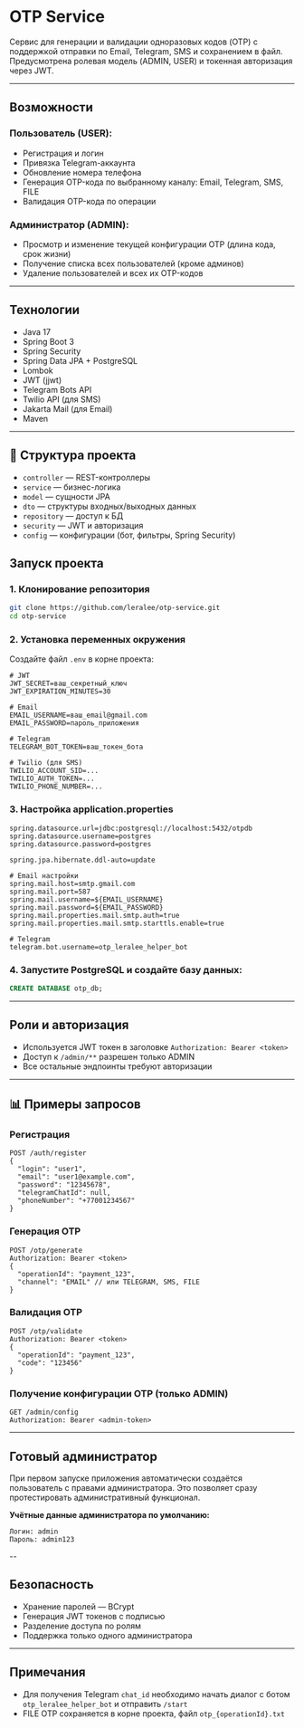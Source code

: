 # OTP Service

Сервис для генерации и валидации одноразовых кодов (OTP) с поддержкой отправки по Email, Telegram, SMS и сохранением в файл. Предусмотрена ролевая модель (ADMIN, USER) и токенная авторизация через JWT.

---

## Возможности

### Пользователь (USER):
- Регистрация и логин
- Привязка Telegram-аккаунта
- Обновление номера телефона
- Генерация OTP-кода по выбранному каналу: Email, Telegram, SMS, FILE
- Валидация OTP-кода по операции

### Администратор (ADMIN):
- Просмотр и изменение текущей конфигурации OTP (длина кода, срок жизни)
- Получение списка всех пользователей (кроме админов)
- Удаление пользователей и всех их OTP-кодов

---

## Технологии
- Java 17
- Spring Boot 3
- Spring Security
- Spring Data JPA + PostgreSQL
- Lombok
- JWT (jjwt)
- Telegram Bots API
- Twilio API (для SMS)
- Jakarta Mail (для Email)
- Maven

---

## 📂 Структура проекта
- `controller` — REST-контроллеры
- `service` — бизнес-логика
- `model` — сущности JPA
- `dto` — структуры входных/выходных данных
- `repository` — доступ к БД
- `security` — JWT и авторизация
- `config` — конфигурации (бот, фильтры, Spring Security)

## Запуск проекта

### 1. Клонирование репозитория
```bash
git clone https://github.com/leralee/otp-service.git
cd otp-service
```

### 2. Установка переменных окружения
Создайте файл `.env` в корне проекта:
```env
# JWT
JWT_SECRET=ваш_секретный_ключ
JWT_EXPIRATION_MINUTES=30

# Email
EMAIL_USERNAME=ваш_email@gmail.com
EMAIL_PASSWORD=пароль_приложения

# Telegram
TELEGRAM_BOT_TOKEN=ваш_токен_бота

# Twilio (для SMS)
TWILIO_ACCOUNT_SID=...
TWILIO_AUTH_TOKEN=...
TWILIO_PHONE_NUMBER=...
```

### 3. Настройка application.properties
```properties
spring.datasource.url=jdbc:postgresql://localhost:5432/otpdb
spring.datasource.username=postgres
spring.datasource.password=postgres

spring.jpa.hibernate.ddl-auto=update

# Email настройки
spring.mail.host=smtp.gmail.com
spring.mail.port=587
spring.mail.username=${EMAIL_USERNAME}
spring.mail.password=${EMAIL_PASSWORD}
spring.mail.properties.mail.smtp.auth=true
spring.mail.properties.mail.smtp.starttls.enable=true

# Telegram
telegram.bot.username=otp_leralee_helper_bot
```

### 4. Запустите PostgreSQL и создайте базу данных:
```sql
CREATE DATABASE otp_db;
```

---

## Роли и авторизация
- Используется JWT токен в заголовке `Authorization: Bearer <token>`
- Доступ к `/admin/**` разрешен только ADMIN
- Все остальные эндпоинты требуют авторизации

---

## 📊 Примеры запросов

### Регистрация
```http
POST /auth/register
{
  "login": "user1",
  "email": "user1@example.com",
  "password": "12345678",
  "telegramChatId": null,
  "phoneNumber": "+77001234567"
}
```

### Генерация OTP
```http
POST /otp/generate
Authorization: Bearer <token>
{
  "operationId": "payment_123",
  "channel": "EMAIL" // или TELEGRAM, SMS, FILE
}
```

### Валидация OTP
```http
POST /otp/validate
Authorization: Bearer <token>
{
  "operationId": "payment_123",
  "code": "123456"
}
```

### Получение конфигурации OTP (только ADMIN)
```http
GET /admin/config
Authorization: Bearer <admin-token>
```

---

## Готовый администратор

При первом запуске приложения автоматически создаётся пользователь с правами администратора. Это позволяет сразу протестировать административный функционал.

**Учётные данные администратора по умолчанию:**

```
Логин: admin
Пароль: admin123
```
--

## Безопасность
- Хранение паролей — BCrypt
- Генерация JWT токенов с подписью
- Разделение доступа по ролям
- Поддержка только одного администратора

---

## Примечания
- Для получения Telegram `chat_id` необходимо начать диалог с ботом `otp_leralee_helper_bot` и отправить `/start`
- FILE OTP сохраняется в корне проекта, файл `otp_{operationId}.txt`




